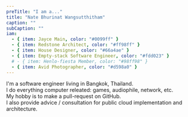 ```yaml
---
preTitle: "I am a..."
title: "Nate Bhurinat Wangsutthitham"
caption: ""
subCaption: ""
iam:
  - { item: Jayce Main, color: "#0099ff" }
  - { item: Redstone Architect, color: "#ff98ff" }
  - { item: House Designer, color: "#66a4ae" }
  - { item: Empty-stack Software Engineer, color: "#fdd023" }
  # - { item: Henlo-fiesta Member, color: "#98ff98" }
  - { item: Avid Photographer, color: "#d598a0" }
---
```


<!-- I'm from Bangkok, Thailand -->
<!-- I lived in Melbourne for 3-4 years pursuring my university degree -->

I'm a software engineer living in Bangkok, Thailand.  
I do everything computer releated: games, audiophile, network, etc.  
My hobby is to make a pull-request on GitHub.  
I also provide advice / consultation for public cloud implementation and architecture.

